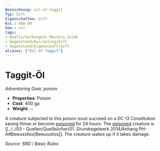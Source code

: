 ```yaml
---
Bezeichnung: oil-of-taggit
Typ: Gift
Eigenschaften: Gift
Kst.: 400 GM
Gew.: n/v
tags:
- Quelle/5e/Dungeon_Masters_Guide
- Gegenstand/Ausrüstung/Gift
- Gegenstand/Eigenschaft/Gift
aliases: ["Oil of Taggit"]
---
```

# Taggit-Öl
*Adventuring Gear, poison*  

- **Properties**: Poison
- **Cost**: 400 gp
- **Weight**: ⏤

A creature subjected to this poison must succeed on a DC 13 Constitution saving throw or become [poisoned](rules/conditions.md#poisoned) for 24 hours. The [poisoned](rules/conditions.md#poisoned) creature is [[../../03 - Quellen/Quellbücher/01. Grundregelwerk 2014/Anhang PH-A#Bewusstlos|Bewusstlos]]. The creature wakes up if it takes damage.

*Source: SRD / Basic Rules*
